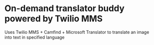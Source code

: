 On-demand translator buddy powered by Twilio MMS
==============

Uses Twilio MMS + Camfind + Microsoft Translator to translate an image into text in specified language
